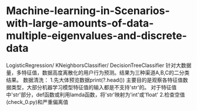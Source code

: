# Machine-learning-in-Scenarios-with-large-amounts-of-data-multiple-eigenvalues-and-discrete-data
LogisticRegression/ KNeighborsClassifier/ DecisionTreeClassifier
针对大数据量，多特征值，数据高度离散化的用户行为预测。结果为三种渠道A,B,C的二分类结果。
数据清洗：
1.先大体预览数据print(?.head())
主要目的是观察各特征值数据类型，大部分机器学习模型特征值的输入都是不支持'str'的。
对于特征值中'str'部分，def函数或利用lamda函数，将'str'映射为'int'或'float'
2.检查空值(check_0.py)和严重偏离值
